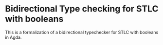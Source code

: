 Bidirectional Type checking for STLC with booleans
==================================================

This is a formalization of a bidirectional typechecker for STLC with booleans in Agda.
